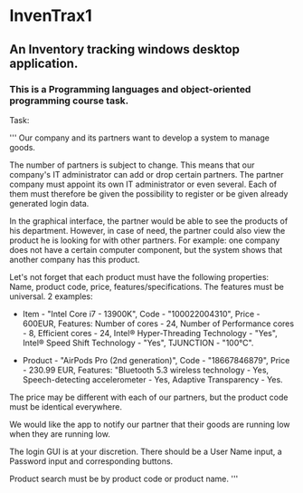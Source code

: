 # InvenTrax1

## An Inventory tracking windows desktop application.

### This is a Programming languages and object-oriented programming course task.

Task:

'''
Our company and its partners want to develop a system to manage goods.

The number of partners is subject to change. This means that our company's IT administrator can add or drop certain partners. The partner company must appoint its own IT administrator or even several. Each of them must therefore be given the possibility to register or be given already generated login data.

In the graphical interface, the partner would be able to see the products of his department. However, in case of need, the partner could also view the product he is looking for with other partners. For example: one company does not have a certain computer component, but the system shows that another company has this product.

Let's not forget that each product must have the following properties: Name, product code, price, features/specifications. The features must be universal. 2 examples:

- Item - "Intel Core i7 - 13900K", Code - "100022004310", Price - 600EUR, Features:
Number of cores - 24, Number of Performance cores - 8, Efficient cores - 24, Intel® Hyper-Threading Technology - "Yes", Intel® Speed Shift Technology - "Yes", TJUNCTION - "100°C".

- Product - "AirPods Pro (2nd generation)", Code - "18667846879", Price - 230.99 EUR, Features:
"Bluetooth 5.3 wireless technology - Yes, Speech-detecting accelerometer - Yes, Adaptive Transparency - Yes.

The price may be different with each of our partners, but the product code must be identical everywhere.

We would like the app to notify our partner that their goods are running low when they are running low.
 

The login GUI is at your discretion. There should be a User Name input, a Password input and corresponding buttons.

Product search must be by product code or product name.
'''
